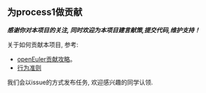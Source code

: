 ## 为process1做贡献

  ***感谢你对本项目的关注, 同时欢迎为本项目建言献策,提交代码,维护支持！***



关于如何贡献本项目, 参考:

- [openEuler贡献攻略](https://openeuler.org/zh/community/contribution/)。
- [行为准则](https://openeuler.org/zh/community/conduct/)

我们会以issue的方式发布任务, 欢迎感兴趣的同学认领.